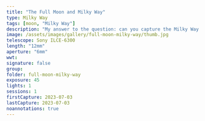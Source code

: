 ```yaml
---
title: "The Full Moon and Milky Way"
type: Milky Way
tags: [moon, "Milky Way"]
description: "My answer to the question: can you capture the Milky Way during a full moon? Sure, but why go through the trouble? Dark skies rule, but clear skies can be forgiving. Although the moon was right in front of the Milky Way, I shot it directly for 45 seconds at my lowest ISO. You can clearly see lens flare, dark spots from dust on the lens, and our own galaxy."
image: /assets/images/gallery/full-moon-milky-way/thumb.jpg
telescope: Sony ILCE-6300
length: "12mm"
aperture: "6mm"
wwt: 
signature: false
group:
folder: full-moon-milky-way
exposure: 45
lights: 1
sessions: 1 
firstCapture: 2023-07-03
lastCapture: 2023-07-03
noannotations: true
---
```

